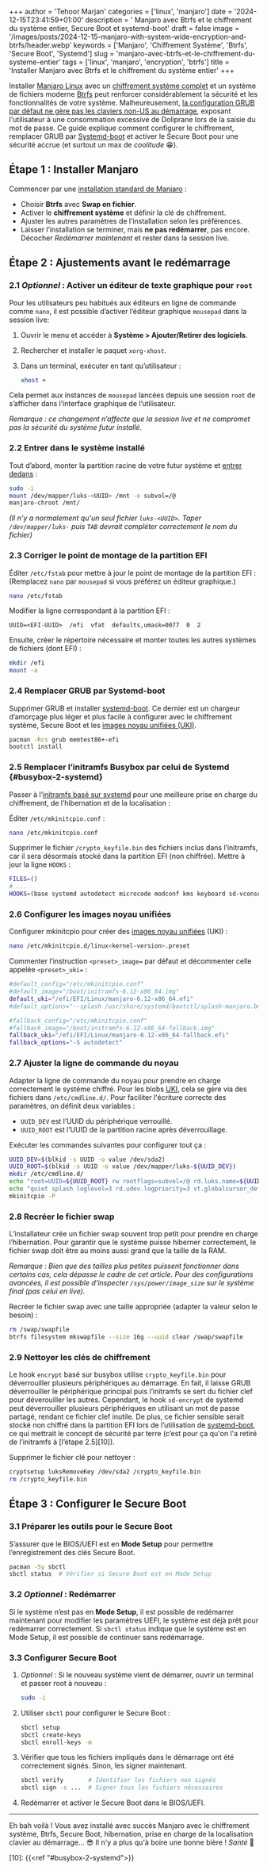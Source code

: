 +++
author = 'Tehoor Marjan'
categories = ['linux', 'manjaro']
date = '2024-12-15T23:41:59+01:00'
description = ' Manjaro avec Btrfs et le chiffrement du système entier, Secure Boot et systemd-boot'
draft = false
image = '/images/posts/2024-12-15-manjaro-with-system-wide-encryption-and-btrfs/header.webp'
keywords = ['Manjaro', 'Chiffrement Système', 'Btrfs', 'Secure Boot', 'Systemd']
slug = 'manjaro-avec-btrfs-et-le-chiffrement-du-systeme-entier'
tags = ['linux', 'manjaro', 'encryption', 'btrfs']
title = 'Installer Manjaro avec Btrfs et le chiffrement du système entier'
+++

Installer [Manjaro Linux][5] avec un [chiffrement système complet][8] et un
système de fichiers moderne [Btrfs][7] peut renforcer considérablement la
sécurité et les fonctionnalités de votre système. Malheureusement, [la
configuration GRUB par défaut ne gère pas les claviers non-US au démarrage][9],
exposant l'utilisateur à une consommation excessive de Doliprane lors de la
saisie du mot de passe. Ce guide explique comment configurer le chiffrement,
remplacer GRUB par [Systemd-boot][1] et activer le Secure Boot pour une sécurité
accrue (et surtout un max de _coolitude_ 😁).

## Étape 1 : Installer Manjaro

Commencer par une [installation standard de Manjaro][6] :

- Choisir **Btrfs** avec **Swap en fichier**.
- Activer le **chiffrement système** et définir la clé de chiffrement.
- Ajuster les autres paramètres de l’installation selon les préférences.
- Laisser l’installation se terminer, mais **ne pas redémarrer**, pas encore.
  Décocher _Redémarrer maintenant_ et rester dans la session live.

## Étape 2 : Ajustements avant le redémarrage

### 2.1 _Optionnel_ : Activer un éditeur de texte graphique pour `root`

Pour les utilisateurs peu habitués aux éditeurs en ligne de commande comme
`nano`, il est possible d’activer l’éditeur graphique `mousepad` dans la session
live:

1. Ouvrir le menu et accéder à **Système > Ajouter/Retirer des logiciels**.
2. Rechercher et installer le paquet `xorg-xhost`.
3. Dans un terminal, exécuter en tant qu’utilisateur :

   ```bash
   xhost +
   ```

Cela permet aux instances de `mousepad` lancées depuis une session `root` de
s’afficher dans l’interface graphique de l’utilisateur.

_Remarque : ce changement n’affecte que la session live et ne compromet pas la
sécurité du système futur installé._

### 2.2 Entrer dans le système installé

Tout d’abord, monter la partition racine de votre futur système et [entrer
dedans][4] :

```bash
sudo -i
mount /dev/mapper/luks-<UUID> /mnt -o subvol=/@
manjaro-chroot /mnt/
```

_(Il n'y a normalement qu'un seul fichier `luks-<UUID>`. Taper
`/dev/mapper/luks-` puis `TAB` devrait compléter correctement le nom du
fichier)_

### 2.3 Corriger le point de montage de la partition EFI

Éditer `/etc/fstab` pour mettre à jour le point de montage de la partition EFI :
(Remplacez `nano` par `mousepad` si vous préférez un éditeur graphique.)

```bash
nano /etc/fstab
```

Modifier la ligne correspondant à la partition EFI :

```plaintext
UUID=<EFI-UUID>  /efi  vfat  defaults,umask=0077  0  2
```

Ensuite, créer le répertoire nécessaire et monter toutes les autres systèmes de
fichiers (dont EFI) :

```bash
mkdir /efi
mount -a
```

### 2.4 Remplacer GRUB par Systemd-boot

Supprimer GRUB et installer [systemd-boot][1]. Ce dernier est un chargeur
d’amorçage plus léger et plus facile à configurer avec le chiffrement système,
Secure Boot et les [images noyau unifiées (UKI)][2].

```bash
pacman -Rcs grub memtest86+-efi
bootctl install
```

### 2.5 Remplacer l’initramfs Busybox par celui de Systemd {#busybox-2-systemd}

Passer à l’[initramfs basé sur systemd][3] pour une meilleure prise en charge du
chiffrement, de l’hibernation et de la localisation :

Éditer `/etc/mkinitcpio.conf` :

```bash
nano /etc/mkinitcpio.conf
```

Supprimer le fichier `/crypto_keyfile.bin` des fichiers inclus dans l’initramfs,
car il sera désormais stocké dans la partition EFI (non chiffrée). Mettre à jour
la ligne `HOOKS` :

```bash
FILES=()
# ...
HOOKS=(base systemd autodetect microcode modconf kms keyboard sd-vconsole block plymouth sd-encrypt filesystems)
```

### 2.6 Configurer les images noyau unifiées

Configurer mkinitcpio pour créer des [images noyau unifiées][2] (UKI) :

```bash
nano /etc/mkinitcpio.d/linux<kernel-version>.preset
```

Commenter l’instruction `<preset>_image=` par défaut et décommenter celle
appelée `<preset>_uki=` :

```bash
#default_config="/etc/mkinitcpio.conf"
#default_image="/boot/initramfs-6.12-x86_64.img"
default_uki="/efi/EFI/Linux/manjaro-6.12-x86_64.efi"
#default_options="--splash /usr/share/systemd/bootctl/splash-manjaro.bmp"

#fallback_config="/etc/mkinitcpio.conf"
#fallback_image="/boot/initramfs-6.12-x86_64-fallback.img"
fallback_uki="/efi/EFI/Linux/manjaro-6.12-x86_64-fallback.efi"
fallback_options="-S autodetect"
```

### 2.7 Ajuster la ligne de commande du noyau

Adapter la ligne de commande du noyau pour prendre en charge correctement le
système chiffré. Pour les blobs [UKI][2], cela se gère via des fichiers dans
`/etc/cmdline.d/`. Pour faciliter l'écriture correcte des paramètres, on définit
deux variables :

- `UUID_DEV` est l’UUID du périphérique verrouillé.
- `UUID_ROOT` est l’UUID de la partition racine après déverrouillage.

Exécuter les commandes suivantes pour configurer tout ça :

```bash
UUID_DEV=$(blkid -s UUID -o value /dev/sda2)
UUID_ROOT=$(blkid -s UUID -o value /dev/mapper/luks-${UUID_DEV})
mkdir /etc/cmdline.d/
echo "root=UUID=${UUID_ROOT} rw rootflags=subvol=/@ rd.luks.name=${UUID_DEV}=luks-${UUID_DEV}" > /etc/cmdline.d/00_root.conf
echo "quiet splash loglevel=3 rd.udev.logpriority=3 vt.globalcursor_default=0" > /etc/cmdline.d/10_quiet.conf
mkinitcpio -P
```

### 2.8 Recréer le fichier swap

L’installateur crée un fichier swap souvent trop petit pour prendre en charge
l’hibernation. Pour garantir que le système puisse hiberner correctement, le
fichier swap doit être au moins aussi grand que la taille de la RAM.

_Remarque : Bien que des tailles plus petites puissent fonctionner dans certains
cas, cela dépasse le cadre de cet article. Pour des configurations avancées, il
est possible d’inspecter `/sys/power/image_size` sur le système final (pas celui
en live)._

Recréer le fichier swap avec une taille appropriée (adapter la valeur selon le
besoin) :

```bash
rm /swap/swapfile
btrfs filesystem mkswapfile --size 16g --uuid clear /swap/swapfile
```

### 2.9 Nettoyer les clés de chiffrement

Le hook `encrypt` basé sur busybox utilise `crypto_keyfile.bin` pour
déverrouiller plusieurs périphériques au démarrage. En fait, il laisse GRUB
déverrouiller le périphérique principal puis l’initramfs se sert du fichier clef
pour déverouiller les autres. Cependant, le hook `sd-encrypt` de systemd peut
déverrouiller plusieurs périphériques en utilisant un mot de passe partagé,
rendant ce fichier clef inutile. De plus, ce fichier sensible serait stocké non
chiffré dans la partition EFI lors de l’utilisation de [systemd-boot][1], ce qui
mettrait le concept de sécurité par terre (c’est pour ça qu'on l'a retiré de
l’initramfs à [l’étape 2.5][10]).

Supprimer le fichier clé pour nettoyer :

```bash
cryptsetup luksRemoveKey /dev/sda2 /crypto_keyfile.bin
rm /crypto_keyfile.bin
```

## Étape 3 : Configurer le Secure Boot

### 3.1 Préparer les outils pour le Secure Boot

S’assurer que le BIOS/UEFI est en **Mode Setup** pour permettre l’enregistrement
des clés Secure Boot.

```bash
pacman -Sy sbctl
sbctl status  # Vérifier si Secure Boot est en Mode Setup
```

### 3.2 _Optionnel_ : Redémarrer

Si le système n’est pas en **Mode Setup**, il est possible de redémarrer
maintenant pour modifier les paramètres UEFI, le système est déjà prêt pour
redémarrer correctement. Si `sbctl status` indique que le système est en Mode
Setup, il est possible de continuer sans redémarrage.

### 3.3 Configurer Secure Boot

1. _Optionnel_ : Si le nouveau système vient de démarrer, ouvrir un terminal et
   passer root à nouveau :

   ```bash
   sudo -i
   ```

2. Utiliser `sbctl` pour configurer le Secure Boot :

   ```bash
   sbctl setup
   sbctl create-keys
   sbctl enroll-keys -m
   ```

3. Vérifier que tous les fichiers impliqués dans le démarrage ont été
   correctement signés. Sinon, les signer maintenant.

   ```bash
   sbctl verify       # Identifier les fichiers non signés
   sbctl sign -s ...  # Signer tous les fichiers nécessaires
   ```

4. Redémarrer et activer le Secure Boot dans le BIOS/UEFI.

---

Eh bah voilà ! Vous avez installé avec succès Manjaro avec le chiffrement
système, Btrfs, Secure Boot, hibernation, prise en charge de la localisation
clavier au démarrage... 😎 Il n'y a plus qu'à boire une bonne bière ! _Santé_ 🍻

[1]: https://wiki.archlinux.org/title/Systemd-boot
[2]: https://wiki.archlinux.org/title/Unified_kernel_image
[3]: https://wiki.archlinux.org/title/Mkinitcpio_(Fran%C3%A7ais)#Hooks_communs
[4]: https://wiki.archlinux.org/title/Chroot_(Fran%C3%A7ais)#Avec_arch-chroot
[5]: https://manjaro.org/
[6]: https://manjaro.org/products/download/x86
[7]: https://wiki.manjaro.org/index.php/Btrfs
[8]:
  https://wiki.archlinux.org/title/Dm-crypt/Encrypting_an_entire_system#LUKS_on_a_partition
[9]:
  https://forum.manjaro.org/t/keyboard-layout-for-boot-encryption-password/115990

[10]: {{<ref "#busybox-2-systemd">}}

